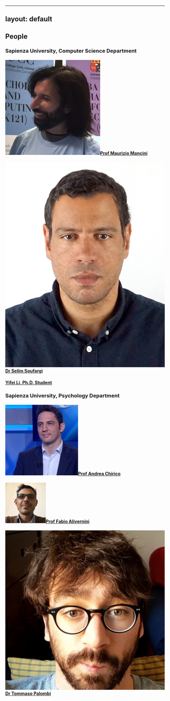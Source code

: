 
---
layout: default
---

## People <a name="people"></a>

### Sapienza University, Computer Science Department

#### <img class="circle" style="float: none; margin-right: 0px; margin-top: 0px;" src="imgs/maurizio.png?raw=true"><a href="https://research.uniroma1.it/researcher/602fc59d475eb3424350ecb321baa87767d50003ddf1043a40f1fd90">Prof Maurizio Mancini</a>

#### <img class="circle" style="float: none; margin-right: 0px; margin-top: 0px;" src="imgs/selim.jpg?raw=true"><a href="https://cocoa-research.github.io/people.html#Selim">Dr Selim Soufargi</a>

#### <img class="circle" style="float: none; margin-right: 0px; margin-top: 0px;"><a href="#">Yifei Li, Ph.D. Student</a>

### Sapienza University, Psychology Department

#### <img class="circle" style="float: none; margin-right: 0px; margin-top: 0px;" src="imgs/andrea.jpeg?raw=true"><a href="https://research.uniroma1.it/researcher/e718f70a13a4eca71ef44adf1e733140e9e12ac49c2021890fe6a2a5">Prof Andrea Chirico</a>

#### <img class="circle" style="float: none; margin-right: 0px; margin-top: 0px;" src="imgs/fabio.jpg?raw=true"><a href="https://research.uniroma1.it/en/researcher/838953f048bfa2bfd6018add9fc26a0266584001a85649b02c3d3091?page=1">Prof Fabio Alivernini</a>

#### <img class="circle" style="float: none; margin-right: 0px; margin-top: 0px;" src="imgs/tommaso.jpg?raw=true"><a href="https://corsidilaurea.uniroma1.it/en/users/tommasopalombiuniroma1it">Dr Tommaso Palombi</a>
